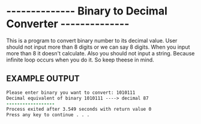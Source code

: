 # -------------- Binary to Decimal Converter --------------

This is a program to convert binary number to its decimal value.
User should not input more than 8 digits or we can say 8 digits.
When you input more than 8 it doesn't calculate.
Also you should not input a string. Because infinite loop occurs when you do it.
So keep theese in mind.

EXAMPLE OUTPUT
------------------------------------------------------------------------
```diff
Please enter binary you want to convert: 1010111
Decimal equivalent of binary 1010111 ----> decimal 87
------------------
Process exited after 3.549 seconds with return value 0
Press any key to continue . . .

